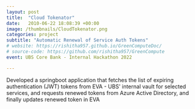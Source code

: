 ```yaml
---
layout: post
title:  "Cloud Tokenator"
date:   2010-06-22 18:08:39 +00:00
image: /thumbnails/CloudTokenator.png
categories: project
subtitle: "Automatic Renewal of Service Auth Tokens"
# website: https://rishitha957.github.io/GreenComputeDoc/
# source-code: https://github.com/rishitha957/GreenCompute
event: UBS Core Bank - Internal Hackathon 2022

---
```

Developed a springboot application that fetches the list of expiring authentication (JWT) tokens from EVA - UBS' internal vault for selected services, and requests renewed tokens from Azure Active Directory, and finally updates renewed token in EVA